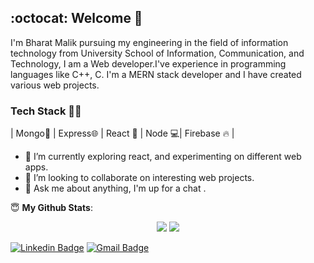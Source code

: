 ## :octocat: Welcome 👋 

I'm Bharat Malik pursuing my engineering in the field of information technology from University School of Information, Communication, and Technology, I am a Web developer.I've experience in programming languages like C++, C. I'm a MERN stack developer and I have created various web projects.

### Tech Stack 👨‍💻
| Mongo🌈 | Express🌐 | React 📜 | Node 💻| Firebase 🔥 |

- 🌱 I’m currently exploring react, and experimenting on different web apps.
- 👯 I’m looking to collaborate on interesting web projects. 
- 💬 Ask me about anything, I'm up for a chat .

 <summary> 😇 <b>My Github Stats</b>: </summary>
 <p align = "center">
  <img src = "https://github-readme-stats.vercel.app/api?username=bharat1999&show_icons=true&theme=tokyonight&line_height=27">
  <img src = "https://github-readme-stats.vercel.app/api/top-langs/?username=bharat1999&theme=tokyonight">
</p>
 



[![Linkedin Badge](https://img.shields.io/badge/-BharatMalik-blue?style=flat-square&logo=Linkedin&logoColor=white&link=https://www.linkedin.com/in/bharat-malik-91b884192/)](https://www.linkedin.com/in/bharat-malik-91b884192/)  [![Gmail Badge](https://img.shields.io/badge/-BharatMalik-c14438?style=flat-square&logo=Gmail&logoColor=white&link=mailto:bharatmalik1999@gmail.com)](mailto:bharatmalik1999@gmail.com)

